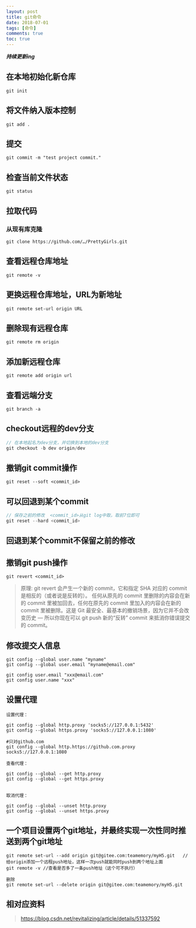 ```yaml
---
layout: post
title: git命令
date: 2018-07-01
tags: [命令]
comments: true
toc: true
---
```




***持续更新ing***



## 在本地初始化新仓库

```
git init
```

## 将文件纳入版本控制

```
git add .
```

## 提交

```
git commit -m "test project commit."
```

##  检查当前文件状态

```
git status
```



## 拉取代码

### 从现有库克隆

```
git clone https://github.com/…/PrettyGirls.git 
```
### 

## 查看远程仓库地址

```
git remote -v
```
## 更换远程仓库地址，URL为新地址

```
git remote set-url origin URL 
```
## 删除现有远程仓库
```
git remote rm origin 
```
## 添加新远程仓库
```
git remote add origin url 
```
## 查看远端分支

```
git branch -a
```

## checkout远程的dev分支
```java
// 在本地起名为dev分支，并切换到本地的dev分支
git checkout -b dev origin/dev 
```

## 撤销git commit操作
```
git reset --soft <commit_id>  
```
## 可以回退到某个commit
```java
// 保存之前的修改  <commit_id>从git log中取，取前7位即可
git reset --hard <commit_id> 
```
## 回退到某个commit不保留之前的修改

## 撤销git push操作
```
git revert <commit_id>
```
> 原理: git revert 会产生一个新的 commit，它和指定 SHA 对应的 commit 是相反的（或者说是反转的）。 任何从原先的 commit 里删除的内容会在新的 commit 里被加回去，任何在原先的 commit 里加入的内容会在新的 commit 里被删除。这是 Git 最安全、最基本的撤销场景，因为它并不会改变历史 — 所以你现在可以 git push 新的“反转” commit 来抵消你错误提交的 commit。

## 修改提交人信息
```
git config --global user.name "myname"
git config --global user.email "myname@email.com"

git config user.email "xxx@email.com"
git config user.name "xxx"
```

## 设置代理

```
设置代理：

git config --global http.proxy 'socks5://127.0.0.1:5432' 
git config --global https.proxy 'socks5://127.0.0.1:1080'
 
#只对github.com
git config --global http.https://github.com.proxy socks5://127.0.0.1:1080

查看代理：

git config --global --get http.proxy
git config --global --get https.proxy
 

取消代理：

git config --global --unset http.proxy
git config --global --unset https.proxy
```

## 一个项目设置两个git地址，并最终实现一次性同时推送到两个git地址

```
git remote set-url --add origin git@gitee.com:teamemory/myH5.git   //给origin添加一个远程push地址，这样一次push就能同时push到两个地址上面
git remote -v //查看是否多了一条push地址（这个可不执行）

删除
git remote set-url --delete origin git@gitee.com:teamemory/myH5.git
```



## 相对应资料

> <https://blog.csdn.net/revitalizing/article/details/51337592>

